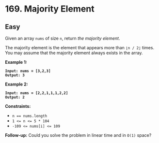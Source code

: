 # 169. Majority Element

## Easy



Given an array `nums` of size `n`, return _the majority element_.

The majority element is the element that appears more than `⌊n / 2⌋` times. You may assume that the majority element always exists in the array.

&#x20;

**Example 1:**

<pre><code><strong>Input: nums = [3,2,3]
</strong><strong>Output: 3
</strong></code></pre>

**Example 2:**

<pre><code><strong>Input: nums = [2,2,1,1,1,2,2]
</strong><strong>Output: 2
</strong></code></pre>

&#x20;

**Constraints:**

* `n == nums.length`
* `1 <= n <= 5 * 104`
* `-109 <= nums[i] <= 109`

&#x20;

**Follow-up:** Could you solve the problem in linear time and in `O(1)` space?
